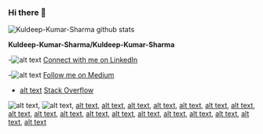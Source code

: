 ### Hi there 👋

![Kuldeep-Kumar-Sharma github stats](https://github-readme-stats.vercel.app/api?username=Kuldeep-Kumar-Sharma&show_icons=true)

**Kuldeep-Kumar-Sharma/Kuldeep-Kumar-Sharma**

<!-- Here are some ideas to get you started: -->

-![alt text](https://emojis.slackmojis.com/emojis/images/1470343326/711/linkedin.png?1470343326) [Connect with me on LinkedIn](https://www.linkedin.com/in/kuldeep-kumar-9a127676/)

-![alt text](https://emojis.slackmojis.com/emojis/images/1538663342/4762/medium.png?1538663342) [Follow me on Medium](https://medium.com/@sharman94kuldeep)

- [alt text](https://emojis.slackmojis.com/emojis/images/1462799966/405/stackoverflow.png?1462799966) [Stack Overflow](https://stackoverflow.com/users/7618720/kuldeep-kumar)

![alt text](https://emojis.slackmojis.com/emojis/images/1470343792/719/html5.png?1470343792), ![alt text](https://emojis.slackmojis.com/emojis/images/1489327568/1865/git.png?1489327568), [alt text](https://emojis.slackmojis.com/emojis/images/1538063933/4731/duolingo.png?1538063933), [alt text](https://emojis.slackmojis.com/emojis/images/1533426774/4425/nodejs.png?1533426774), [alt text](https://emojis.slackmojis.com/emojis/images/1533426774/4425/nodejs.png?1533426774), [alt text](https://emojis.slackmojis.com/emojis/images/1478819387/1354/wikipedia.png?1478819387), [alt text](https://emojis.slackmojis.com/emojis/images/1450733280/232/java.png?1450733280), [alt text](https://emojis.slackmojis.com/emojis/images/1494972510/1355/stringio.txt?1494972510), [alt text](https://emojis.slackmojis.com/emojis/images/1476027617/1228/css3.png?1476027617), [alt text](https://emojis.slackmojis.com/emojis/images/1532555621/4296/mongodb.png?1532555621), [alt text](https://emojis.slackmojis.com/emojis/images/1473950148/1161/react.png?1473950148), [alt text](https://emojis.slackmojis.com/emojis/images/1462128189/390/redux.png?1462128189), [alt text](https://emojis.slackmojis.com/emojis/images/1450319444/32/python.png?1450319444), [alt text](https://emojis.slackmojis.com/emojis/images/1470342476/703/sass.png?1470342476), [alt text](https://emojis.slackmojis.com/emojis/images/1507180554/2988/aws.png?1507180554), [alt text](https://emojis.slackmojis.com/emojis/images/1450319444/32/python.png?1450319444), [alt text](https://emojis.slackmojis.com/emojis/images/1470342476/703/sass.png?1470342476), [alt text](https://emojis.slackmojis.com/emojis/images/1470349963/724/vsonline.png?1470349963), [alt text](https://emojis.slackmojis.com/emojis/images/1450441296/151/javascript.png?1450441296), [alt text](https://emojis.slackmojis.com/emojis/images/1470342476/703/sass.png?1470342476)

<!-- - 🔭 I’m currently working on Chatbots with Nodejs
- 🌱 I’m currently learning Full Stack Programming
- 👯 I’m looking to collaborate on new
- 🤔 I’m looking for help with ...
- 💬 Ask me about ...
- 📫 How to reach me: ...
- 😄 Pronouns: ...
- ⚡ Fun fact: ... -->
